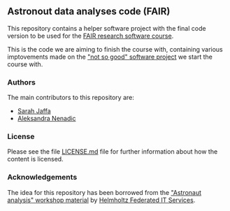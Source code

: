 ## Astronout data analyses code (FAIR)

This repository contains a helper software project with the final code version to be used 
for the [FAIR research software course](https://github.com/carpentries-incubator/fair-research-software).

This is the code we are aiming to finish the course with, 
containing various imptovements made on the ["not so good" software project](https://github.com/carpentries-incubator/astronout-data-analyses-bad) 
we start the course with.

### Authors

The main contributors to this repository are:

- [Sarah Jaffa](https://github.com/sjaffa)
- [Aleksandra Nenadic](https://github.com/anenadic)


### License

Please see the file [LICENSE.md](./LICENSE.md) file for further information about how the content is licensed.

### Acknowledgements

The idea for this repository has been borrowed from the ["Astronaut analysis" workshop material](https://gitlab.com/hifis/hifis-workshops/make-your-code-ready-for-publication/astronaut-analysis
) by [Helmholtz Federated IT Services](https://gitlab.com/hifis).
